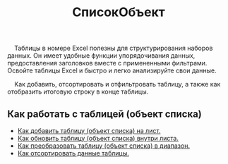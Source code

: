 ﻿---
title: СписокОбъект
second_title: Aspose.Cells Cloud Documen
type: docs
url: /ru/list-objects/
aliases: [/working-with-list-objects/,/working-with-list-object-or-table/]
keywords: Add, delete, update, and get a list object(table) into an Excel worksheet
description: Aspose.Cells Cloud REST API поддерживает добавление, удаление, обновление и получение объекта списка (таблицы) на лист Excel. SDK поддерживает различные языки разработки. К ним относятся Android, C#, Go, Java, NodeJS, Perl, PHP, Python, Ruby и Swift.
weight: 100
---
 &nbsp;&nbsp;&nbsp;&nbsp;Таблицы в номере Excel полезны для структурирования наборов данных. Он имеет удобные функции упорядочивания данных, предоставления заголовков вместе с примененными фильтрами. Освойте таблицы Excel и быстро и легко анализируйте свои данные.

&nbsp;&nbsp;&nbsp;&nbsp;Как добавить, отсортировать и отфильтровать таблицу, а также как отобразить итоговую строку в конце таблицы.

## Как работать с таблицей (объект списка)
  
- [Как добавить таблицу (объект списка) на лист.](/cells/ru/add-a-list-object-or-table-inside-the-worksheet/)
- [Как обновить таблицу (объект списка) внутри листа.](/cells/ru/update-a-list-object-or-table-inside-the-worksheet/)
- [Как преобразовать таблицу (объект списка) в диапазон.](/cells/ru/convert-list-object-or-table-to-range/)
- [Как отсортировать данные таблицы.](/cells/ru/sort-table-data/)
